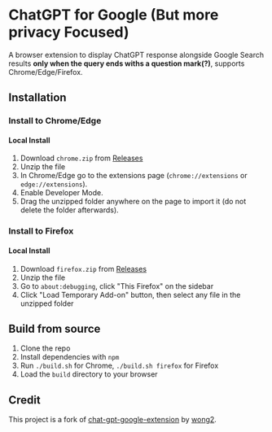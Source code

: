 # ChatGPT for Google (But more privacy Focused)

A browser extension to display ChatGPT response alongside Google Search results **only when the query ends withs a question mark(?)**, supports Chrome/Edge/Firefox. 

## Installation

### Install to Chrome/Edge

#### Local Install

1. Download `chrome.zip` from [Releases](https://github.com/its-ag/chat-gpt-google-extension-better-privacy/releases/tag/Latest)
2. Unzip the file
3. In Chrome/Edge go to the extensions page (`chrome://extensions` or `edge://extensions`).
4. Enable Developer Mode.
5. Drag the unzipped folder anywhere on the page to import it (do not delete the folder afterwards).

### Install to Firefox

#### Local Install

1. Download `firefox.zip` from [Releases](https://github.com/)
2. Unzip the file
3. Go to `about:debugging`, click "This Firefox" on the sidebar
4. Click "Load Temporary Add-on" button, then select any file in the unzipped folder

## Build from source

1. Clone the repo
2. Install dependencies with `npm`
3. Run `./build.sh` for Chrome, `./build.sh firefox` for Firefox
4. Load the `build` directory to your browser

## Credit

This project is a fork of [chat-gpt-google-extension](https://github.com/wong2/chat-gpt-google-extension) by [wong2](https://github.com/wong2).

